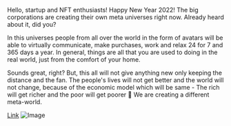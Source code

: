 Hello, startup and NFT enthusiasts! Happy New Year 2022!
The big corporations are creating their own meta universes right now. Already heard about it, did you?

In this universes people from all over the world in the form of avatars will be able to virtually communicate, make purchases, work and relax 24 for 7 and 365 days a year.
In general, things are all that you are used to doing in the real world, just from the comfort of your home. 

Sounds great, right?
But, this all will not give anything new only keeping the distance and the fan. The people's lives will not get better and the world will not change, because of the economic model which will be same - The rich will get richer and the poor will get poorer 
We are creating a different meta-world.

[Link](https://opensea.io/MetaMetre) 
![Image](https://raw.githubusercontent.com/MetaMetre/welcome/master/Images/logo.png)
